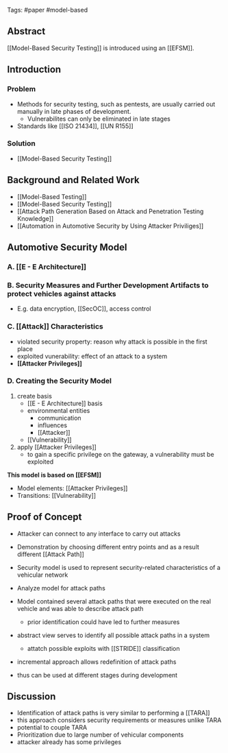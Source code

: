 Tags: #paper #model-based 

## Abstract

[[Model-Based Security Testing]] is introduced using an [[EFSM]].


## Introduction

### Problem
- Methods for security testing, such as pentests, are usually carried out manually in late phases of development.
	- Vulnerabilites can only be eliminated in late stages
- Standards like [[ISO 21434]], [[UN R155]]
	
### Solution
- [[Model-Based Security Testing]]


## Background and Related Work

- [[Model-Based Testing]]
- [[Model-Based Security Testing]]
- [[Attack Path Generation Based on Attack and Penetration Testing Knowledge]]
- [[Automation in Automotive Security by Using Attacker Priviliges]]


## Automotive Security Model

### **A. [[E - E Architecture]]**

### **B. Security Measures and Further Development Artifacts to protect vehicles against attacks**
- E.g. data encryption, [[SecOC]], access control

### **C. [[Attack]] Characteristics**
- violated security property: reason why attack is possible in the first place
- exploited vunerability: effect of an attack to a system
- **[[Attacker Privileges]]**

### **D. Creating the Security Model**
1. create basis
	- [[E - E Architecture]] basis
	- environmental entities
		- communication
		- influences
		- [[Attacker]]
	- [[Vulnerability]]
2. apply [[Attacker Privileges]]
	- to gain a specific privilege on the gateway, a vulnerability must be exploited

**This model is based on [[EFSM]]**
- Model elements: [[Attacker Privileges]]
- Transitions: [[Vulnerability]]



## Proof of Concept

- Attacker can connect to any interface to carry out attacks
- Demonstration by choosing different entry points and as a result different [[Attack Path]]
- Security model is used to represent security-related characteristics of a vehicular network
- Analyze model for attack paths
- Model contained several attack paths that were executed on the real vehicle and was able to describe attack path
	- prior identification could have led to further measures
- abstract view serves to identify all possible attack paths in a system
	- attatch possible exploits with [[STRIDE]] classification

- incremental approach allows redefinition of attack paths
- thus can be used at different stages during development


## Discussion

- Identification of attack paths is very similar to performing a [[TARA]]
- this approach considers security requirements or measures unlike TARA
- potential to couple TARA
- Prioritization due to large number of vehicular components
- attacker already has some privileges